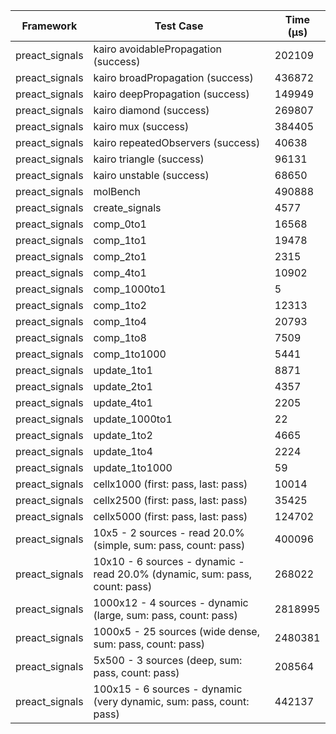 | Framework | Test Case | Time (μs) |
| --- | --- | --- |
| preact_signals | kairo avoidablePropagation (success) | 202109 |
| preact_signals | kairo broadPropagation (success) | 436872 |
| preact_signals | kairo deepPropagation (success) | 149949 |
| preact_signals | kairo diamond (success) | 269807 |
| preact_signals | kairo mux (success) | 384405 |
| preact_signals | kairo repeatedObservers (success) | 40638 |
| preact_signals | kairo triangle (success) | 96131 |
| preact_signals | kairo unstable (success) | 68650 |
| preact_signals | molBench | 490888 |
| preact_signals | create_signals | 4577 |
| preact_signals | comp_0to1 | 16568 |
| preact_signals | comp_1to1 | 19478 |
| preact_signals | comp_2to1 | 2315 |
| preact_signals | comp_4to1 | 10902 |
| preact_signals | comp_1000to1 | 5 |
| preact_signals | comp_1to2 | 12313 |
| preact_signals | comp_1to4 | 20793 |
| preact_signals | comp_1to8 | 7509 |
| preact_signals | comp_1to1000 | 5441 |
| preact_signals | update_1to1 | 8871 |
| preact_signals | update_2to1 | 4357 |
| preact_signals | update_4to1 | 2205 |
| preact_signals | update_1000to1 | 22 |
| preact_signals | update_1to2 | 4665 |
| preact_signals | update_1to4 | 2224 |
| preact_signals | update_1to1000 | 59 |
| preact_signals | cellx1000 (first: pass, last: pass) | 10014 |
| preact_signals | cellx2500 (first: pass, last: pass) | 35425 |
| preact_signals | cellx5000 (first: pass, last: pass) | 124702 |
| preact_signals | 10x5 - 2 sources - read 20.0% (simple, sum: pass, count: pass) | 400096 |
| preact_signals | 10x10 - 6 sources - dynamic - read 20.0% (dynamic, sum: pass, count: pass) | 268022 |
| preact_signals | 1000x12 - 4 sources - dynamic (large, sum: pass, count: pass) | 2818995 |
| preact_signals | 1000x5 - 25 sources (wide dense, sum: pass, count: pass) | 2480381 |
| preact_signals | 5x500 - 3 sources (deep, sum: pass, count: pass) | 208564 |
| preact_signals | 100x15 - 6 sources - dynamic (very dynamic, sum: pass, count: pass) | 442137 |
